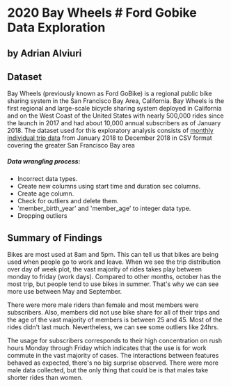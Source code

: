 # 2020 Bay Wheels # Ford Gobike Data Exploration
## by Adrian Alviuri

## Dataset

Bay Wheels (previously known as Ford GoBike) is a regional public bike sharing system in the San Francisco Bay Area, California. Bay Wheels is the first regional and large-scale bicycle sharing system deployed in California and on the West Coast of the United States with nearly 500,000 rides since the launch in 2017 and had about 10,000 annual subscribers as of January 2018. The dataset used for this exploratory analysis consists of [monthly individual trip data](https://www.lyft.com/bikes/bay-wheels/system-data) from January 2018 to December 2018 in CSV format covering the greater San Francisco Bay area

##### Data wrangling process:
- Incorrect data types.
- Create new columns using start time and duration sec columns.
- Create age column.
- Check for outliers and delete them.
- 'member_birth_year' and 'member_age' to integer data type.
- Dropping outliers


## Summary of Findings

Bikes are most used at 8am and 5pm. This can tell us that bikes are being used when people go to work and leave. When we see the trip distribution over day of week plot, the vast majority of rides takes play between monday to friday (work days). Compared to other months, october has the most trip, but people tend to use bikes in summer. That's why we can see more use between May and September.

There were more male riders than female and most members were subscribers. Also, members did not use bike share for all of their trips and the age of the vast majority of members is between 25 and 45. Most of the rides didn't last much. Nevertheless, we can see some outliers like 24hrs.

The usage for subscribers corresponds to their high concentration on rush hours Monday through Friday which indicates that the use is for work commute in the vast majority of cases. The interactions between features behaved as expected, there's no big surprise observed. There were more male data collected, but the only thing that could be is that males take shorter rides than women.

